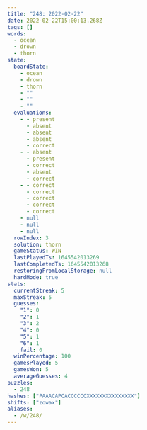 ```yaml
---
title: "248: 2022-02-22"
date: 2022-02-22T15:00:13.268Z
tags: []
words:
  - ocean
  - drown
  - thorn
state:
  boardState:
    - ocean
    - drown
    - thorn
    - ""
    - ""
    - ""
  evaluations:
    - - present
      - absent
      - absent
      - absent
      - correct
    - - absent
      - present
      - correct
      - absent
      - correct
    - - correct
      - correct
      - correct
      - correct
      - correct
    - null
    - null
    - null
  rowIndex: 3
  solution: thorn
  gameStatus: WIN
  lastPlayedTs: 1645542013269
  lastCompletedTs: 1645542013268
  restoringFromLocalStorage: null
  hardMode: true
stats:
  currentStreak: 5
  maxStreak: 5
  guesses:
    "1": 0
    "2": 1
    "3": 2
    "4": 0
    "5": 1
    "6": 1
    fail: 0
  winPercentage: 100
  gamesPlayed: 5
  gamesWon: 5
  averageGuesses: 4
puzzles:
  - 248
hashes: ["PAAACAPCACCCCCCXXXXXXXXXXXXXXX"]
shifts: ["zowax"]
aliases:
  - /w/248/
---
```

<!-- more -->
